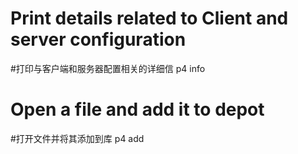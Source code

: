 # Print details related to Client and server configuration
#打印与客户端和服务器配置相关的详细信
p4 info 

# Open a file and add it to depot
#打开文件并将其添加到库
p4 add <filename>
